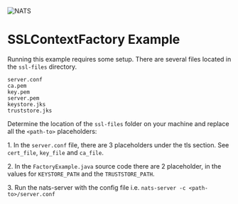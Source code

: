 ![NATS](../images/large-logo.png)

# SSLContextFactory Example

Running this example requires some setup.
There are several files located in the `ssl-files` directory.

```text
server.conf
ca.pem
key.pem
server.pem
keystore.jks
truststore.jks
```


Determine the location of the `ssl-files` folder on your machine and replace all the `<path-to>` placeholders:

1\. In the `server.conf` file, there are 3 placeholders under the tls section. See `cert_file`, `key_file` and `ca_file`.

2\. In the `FactoryExample.java` source code there are 2 placeholder, in the values for `KEYSTORE_PATH` and the `TRUSTSTORE_PATH`.

3\. Run the nats-server with the config file i.e. `nats-server -c <path-to>/server.conf`
